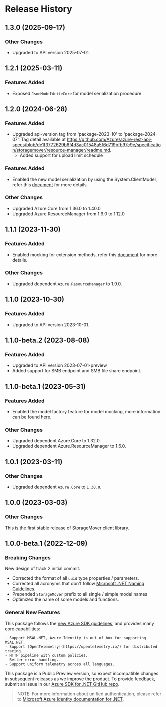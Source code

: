 # Release History

## 1.3.0 (2025-09-17)

### Other Changes

- Upgraded to API version 2025-07-01.

## 1.2.1 (2025-03-11)

### Features Added

- Exposed `JsonModelWriteCore` for model serialization procedure.

## 1.2.0 (2024-06-28)

### Features Added

- Upgraded api-version tag from 'package-2023-10' to 'package-2024-07'. Tag detail available at https://github.com/Azure/azure-rest-api-specs/blob/de1f3772629b6f4d3ac01548a5f6d719bfb97c9e/specification/storagemover/resource-manager/readme.md.
    - Added support for upload limit schedule

### Features Added

- Enabled the new model serialization by using the System.ClientModel, refer this [document](https://aka.ms/azsdk/net/mrw) for more details.

### Other Changes

- Upgraded Azure.Core from 1.36.0 to 1.40.0
- Upgraded Azure.ResourceManager from 1.9.0 to 1.12.0

## 1.1.1 (2023-11-30)

### Features Added

- Enabled mocking for extension methods, refer this [document](https://aka.ms/azsdk/net/mocking) for more details.

### Other Changes

- Upgraded dependent `Azure.ResourceManager` to 1.9.0.

## 1.1.0 (2023-10-30)

### Features Added

- Upgraded to API version 2023-10-01.

## 1.1.0-beta.2 (2023-08-08)

### Features Added

- Upgraded to API version 2023-07-01-preview
- Added support for SMB endpoint and SMB file share endpoint.

## 1.1.0-beta.1 (2023-05-31)

### Features Added

- Enabled the model factory feature for model mocking, more information can be found [here](https://azure.github.io/azure-sdk/dotnet_introduction.html#dotnet-mocking-factory-builder).

### Other Changes

- Upgraded dependent Azure.Core to 1.32.0.
- Upgraded dependent Azure.ResourceManager to 1.6.0.

## 1.0.1 (2023-03-11)

### Other Changes

- Upgraded dependent `Azure.Core` to `1.30.0`.

## 1.0.0 (2023-03-03)

### Other Changes

This is the first stable release of StorageMover client library.

## 1.0.0-beta.1 (2022-12-09)

### Breaking Changes

New design of track 2 initial commit.
- Corrected the format of all `uuid` type properties / parameters.
- Corrected all acronyms that don't follow [Microsoft .NET Naming Guidelines](https://learn.microsoft.com/dotnet/standard/design-guidelines/naming-guidelines).
- Prepended `StorageMover` prefix to all single / simple model names
- Optimized the name of some models and functions.

### General New Features

This package follows the [new Azure SDK guidelines](https://azure.github.io/azure-sdk/general_introduction.html), and provides many core capabilities:

    - Support MSAL.NET, Azure.Identity is out of box for supporting MSAL.NET.
    - Support [OpenTelemetry](https://opentelemetry.io/) for distributed tracing.
    - HTTP pipeline with custom policies.
    - Better error-handling.
    - Support uniform telemetry across all languages.

This package is a Public Preview version, so expect incompatible changes in subsequent releases as we improve the product. To provide feedback, submit an issue in our [Azure SDK for .NET GitHub repo](https://github.com/Azure/azure-sdk-for-net/issues).

> NOTE: For more information about unified authentication, please refer to [Microsoft Azure Identity documentation for .NET](https://learn.microsoft.com/dotnet/api/overview/azure/identity-readme?view=azure-dotnet).
